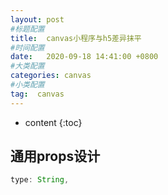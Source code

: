 ```yaml
---
layout: post
#标题配置
title:  canvas小程序与h5差异抹平
#时间配置
date:   2020-09-18 14:41:00 +0800
#大类配置
categories: canvas
#小类配置
tag:  canvas
---
```


* content
{:toc}


通用props设计
------
```js
type: String,

```




